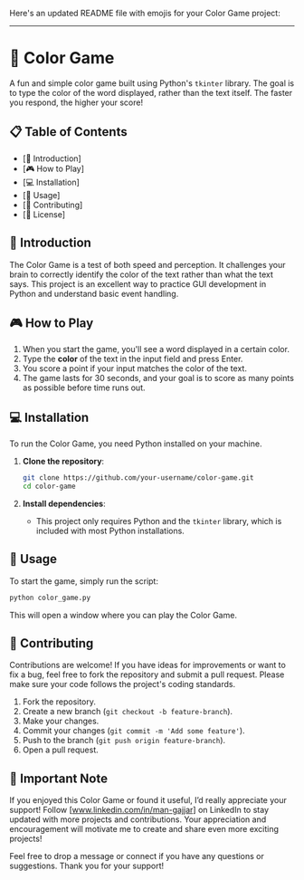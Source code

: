 Here's an updated README file with emojis for your Color Game project:

---

# 🎨 Color Game

A fun and simple color game built using Python's `tkinter` library. The goal is to type the color of the word displayed, rather than the text itself. The faster you respond, the higher your score!

## 📋 Table of Contents

- [📖 Introduction]
- [🎮 How to Play]
- [💻 Installation]
- [🚀 Usage]
- [🤝 Contributing]
- [📜 License]

## 📖 Introduction

The Color Game is a test of both speed and perception. It challenges your brain to correctly identify the color of the text rather than what the text says. This project is an excellent way to practice GUI development in Python and understand basic event handling.

## 🎮 How to Play

1. When you start the game, you'll see a word displayed in a certain color.
2. Type the **color** of the text in the input field and press Enter.
3. You score a point if your input matches the color of the text.
4. The game lasts for 30 seconds, and your goal is to score as many points as possible before time runs out.

## 💻 Installation

To run the Color Game, you need Python installed on your machine.

1. **Clone the repository**:
    ```bash
    git clone https://github.com/your-username/color-game.git
    cd color-game
    ```

2. **Install dependencies**:
    - This project only requires Python and the `tkinter` library, which is included with most Python installations.

## 🚀 Usage

To start the game, simply run the script:

```bash
python color_game.py
```

This will open a window where you can play the Color Game.

## 🤝 Contributing

Contributions are welcome! If you have ideas for improvements or want to fix a bug, feel free to fork the repository and submit a pull request. Please make sure your code follows the project's coding standards.

1. Fork the repository.
2. Create a new branch (`git checkout -b feature-branch`).
3. Make your changes.
4. Commit your changes (`git commit -m 'Add some feature'`).
5. Push to the branch (`git push origin feature-branch`).
6. Open a pull request.

## 📜 Important Note

If you enjoyed this Color Game or found it useful, I’d really appreciate your support! Follow [www.linkedin.com/in/man-gajjar] on LinkedIn to stay updated with more projects and contributions. Your appreciation and encouragement will motivate me to create and share even more exciting projects!

Feel free to drop a message or connect if you have any questions or suggestions. Thank you for your support!
